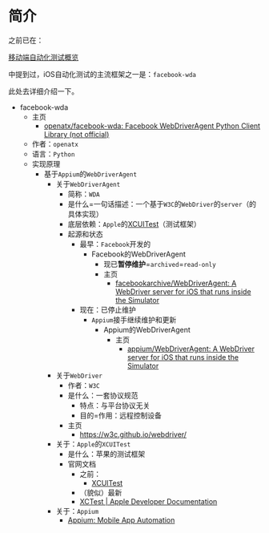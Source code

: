 # 简介

之前已在：

[移动端自动化测试概览](https://book.crifan.com/books/mobile_automation_overview/website/)

中提到过，iOS自动化测试的主流框架之一是：`facebook-wda`

此处去详细介绍一下。

* facebook-wda
  * 主页
    * [openatx/facebook-wda: Facebook WebDriverAgent Python Client Library (not official)](https://github.com/openatx/facebook-wda)
  * 作者：`openatx`
  * 语言：`Python`
  * 实现原理
    * 基于`Appium`的`WebDriverAgent`
      * 关于`WebDriverAgent`
        * 简称：`WDA`
        * 是什么=一句话描述：一个基于`W3C`的`WebDriver`的`server`（的具体实现）
        * 底层依赖：`Apple`的[XCUITest](https://developer.apple.com/library/archive/documentation/DeveloperTools/Conceptual/testing_with_xcode/chapters/09-ui_testing.html)（测试框架）
        * 起源和状态
          * 最早：`Facebook`开发的
              * Facebook的WebDriverAgent
                  * 现已**暂停维护**=`archived`=`read-only`
                  * 主页
                      * [facebookarchive/WebDriverAgent: A WebDriver server for iOS that runs inside the Simulator](https://github.com/facebookarchive/WebDriverAgent)
          * 现在：已停止维护
              * `Appium`接手继续维护和更新
                  * Appium的WebDriverAgent
                      * 主页
                          * [appium/WebDriverAgent: A WebDriver server for iOS that runs inside the Simulator](https://github.com/appium/WebDriverAgent)
      * 关于`WebDriver`
        * 作者：`W3C`
        * 是什么：一套协议规范
          * 特点：与平台协议无关
          * 目的=作用：远程控制设备
        * 主页
          * https://w3c.github.io/webdriver/
      * 关于：`Apple`的`XCUITest`
        * 是什么：苹果的测试框架
        * 官网文档
          * 之前：
            * [XCUITest](https://developer.apple.com/library/archive/documentation/DeveloperTools/Conceptual/testing_with_xcode/chapters/09-ui_testing.html)
          * （貌似）最新
          * [XCTest | Apple Developer Documentation](https://developer.apple.com/documentation/xctest)
      * 关于：`Appium`
        * [Appium: Mobile App Automation](http://appium.io)
